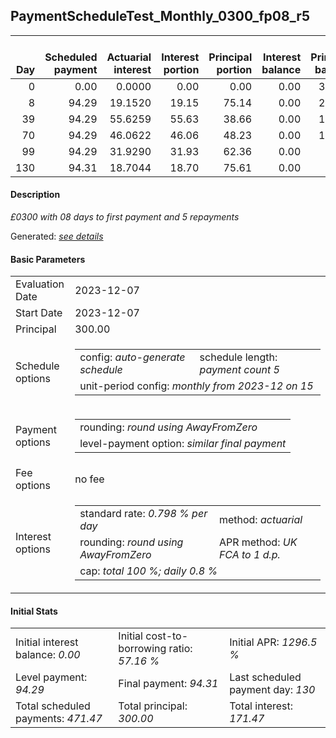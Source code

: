 <h2>PaymentScheduleTest_Monthly_0300_fp08_r5</h2>
<table>
    <thead style="vertical-align: bottom;">
        <th style="text-align: right;">Day</th>
        <th style="text-align: right;">Scheduled payment</th>
        <th style="text-align: right;">Actuarial interest</th>
        <th style="text-align: right;">Interest portion</th>
        <th style="text-align: right;">Principal portion</th>
        <th style="text-align: right;">Interest balance</th>
        <th style="text-align: right;">Principal balance</th>
        <th style="text-align: right;">Total actuarial interest</th>
        <th style="text-align: right;">Total interest</th>
        <th style="text-align: right;">Total principal</th>
    </thead>
    <tr style="text-align: right;">
        <td class="ci00">0</td>
        <td class="ci01" style="white-space: nowrap;">0.00</td>
        <td class="ci02">0.0000</td>
        <td class="ci03">0.00</td>
        <td class="ci04">0.00</td>
        <td class="ci05">0.00</td>
        <td class="ci06">300.00</td>
        <td class="ci07">0.0000</td>
        <td class="ci08">0.00</td>
        <td class="ci09">0.00</td>
    </tr>
    <tr style="text-align: right;">
        <td class="ci00">8</td>
        <td class="ci01" style="white-space: nowrap;">94.29</td>
        <td class="ci02">19.1520</td>
        <td class="ci03">19.15</td>
        <td class="ci04">75.14</td>
        <td class="ci05">0.00</td>
        <td class="ci06">224.86</td>
        <td class="ci07">19.1520</td>
        <td class="ci08">19.15</td>
        <td class="ci09">75.14</td>
    </tr>
    <tr style="text-align: right;">
        <td class="ci00">39</td>
        <td class="ci01" style="white-space: nowrap;">94.29</td>
        <td class="ci02">55.6259</td>
        <td class="ci03">55.63</td>
        <td class="ci04">38.66</td>
        <td class="ci05">0.00</td>
        <td class="ci06">186.20</td>
        <td class="ci07">74.7779</td>
        <td class="ci08">74.78</td>
        <td class="ci09">113.80</td>
    </tr>
    <tr style="text-align: right;">
        <td class="ci00">70</td>
        <td class="ci01" style="white-space: nowrap;">94.29</td>
        <td class="ci02">46.0622</td>
        <td class="ci03">46.06</td>
        <td class="ci04">48.23</td>
        <td class="ci05">0.00</td>
        <td class="ci06">137.97</td>
        <td class="ci07">120.8400</td>
        <td class="ci08">120.84</td>
        <td class="ci09">162.03</td>
    </tr>
    <tr style="text-align: right;">
        <td class="ci00">99</td>
        <td class="ci01" style="white-space: nowrap;">94.29</td>
        <td class="ci02">31.9290</td>
        <td class="ci03">31.93</td>
        <td class="ci04">62.36</td>
        <td class="ci05">0.00</td>
        <td class="ci06">75.61</td>
        <td class="ci07">152.7690</td>
        <td class="ci08">152.77</td>
        <td class="ci09">224.39</td>
    </tr>
    <tr style="text-align: right;">
        <td class="ci00">130</td>
        <td class="ci01" style="white-space: nowrap;">94.31</td>
        <td class="ci02">18.7044</td>
        <td class="ci03">18.70</td>
        <td class="ci04">75.61</td>
        <td class="ci05">0.00</td>
        <td class="ci06">0.00</td>
        <td class="ci07">171.4734</td>
        <td class="ci08">171.47</td>
        <td class="ci09">300.00</td>
    </tr>
</table>
<h4>Description</h4>
<p><i>£0300 with 08 days to first payment and 5 repayments</i></p>
<p>Generated: <i><a href="../GeneratedDate.html">see details</a></i></p>
<h4>Basic Parameters</h4>
<table>
    <tr>
        <td>Evaluation Date</td>
        <td>2023-12-07</td>
    </tr>
    <tr>
        <td>Start Date</td>
        <td>2023-12-07</td>
    </tr>
    <tr>
        <td>Principal</td>
        <td>300.00</td>
    </tr>
    <tr>
        <td>Schedule options</td>
        <td>
            <table>
                <tr>
                    <td>config: <i>auto-generate schedule</i></td>
                    <td>schedule length: <i><i>payment count</i> 5</i></td>
                </tr>
                <tr>
                    <td colspan="2" style="white-space: nowrap;">unit-period config: <i>monthly from 2023-12 on 15</i></td>
                </tr>
            </table>
        </td>
    </tr>
    <tr>
        <td>Payment options</td>
        <td>
            <table>
                <tr>
                    <td>rounding: <i>round using AwayFromZero</i></td>
                </tr>
                <tr>
                    <td>level-payment option: <i>similar&nbsp;final&nbsp;payment</i></td>
                </tr>
            </table>
        </td>
    </tr>
    <tr>
        <td>Fee options</td>
        <td>no fee
        </td>
    </tr>
    <tr>
        <td>Interest options</td>
        <td>
            <table>
                <tr>
                    <td>standard rate: <i>0.798 % per day</i></td>
                    <td>method: <i>actuarial</i></td>
                </tr>
                <tr>
                    <td>rounding: <i>round using AwayFromZero</i></td>
                    <td>APR method: <i>UK FCA to 1 d.p.</i></td>
                </tr>
                <tr>
                    <td colspan="2">cap: <i>total 100 %; daily 0.8 %</td>
                </tr>
            </table>
        </td>
    </tr>
</table>
<h4>Initial Stats</h4>
<table>
    <tr>
        <td>Initial interest balance: <i>0.00</i></td>
        <td>Initial cost-to-borrowing ratio: <i>57.16 %</i></td>
        <td>Initial APR: <i>1296.5 %</i></td>
    </tr>
    <tr>
        <td>Level payment: <i>94.29</i></td>
        <td>Final payment: <i>94.31</i></td>
        <td>Last scheduled payment day: <i>130</i></td>
    </tr>
    <tr>
        <td>Total scheduled payments: <i>471.47</i></td>
        <td>Total principal: <i>300.00</i></td>
        <td>Total interest: <i>171.47</i></td>
    </tr>
</table>